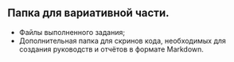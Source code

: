 ## Папка для вариативной части.
* Файлы выполненного задания;
* Дополнительная папка для скринов кода, необходимых для создания руководств и отчётов в формате Markdown.
